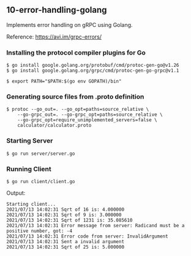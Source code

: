 ## 10-error-handling-golang

Implements error handling on gRPC using Golang.

Reference: https://avi.im/grpc-errors/

### Installing the protocol compiler plugins for Go

```shell
$ go install google.golang.org/protobuf/cmd/protoc-gen-go@v1.26
$ go install google.golang.org/grpc/cmd/protoc-gen-go-grpc@v1.1

$ export PATH="$PATH:$(go env GOPATH)/bin"
```

### Generating source files from .proto definition

```shell
$ protoc --go_out=. --go_opt=paths=source_relative \
    --go-grpc_out=. --go-grpc_opt=paths=source_relative \
    --go-grpc_opt=require_unimplemented_servers=false \
    calculator/calculator.proto
```

### Starting Server

`$ go run server/server.go`

### Running Client

`$ go run client/client.go`

Output:

```
Starting client...
2021/07/13 14:02:31 Sqrt of 16 is: 4.000000
2021/07/13 14:02:31 Sqrt of 9 is: 3.000000
2021/07/13 14:02:31 Sqrt of 1231 is: 35.085610
2021/07/13 14:02:31 Error message from server: Radicand must be a positive number, got: -4
2021/07/13 14:02:31 Error code from server: InvalidArgument
2021/07/13 14:02:31 Sent a invalid argument
2021/07/13 14:02:31 Sqrt of 25 is: 5.000000
```
